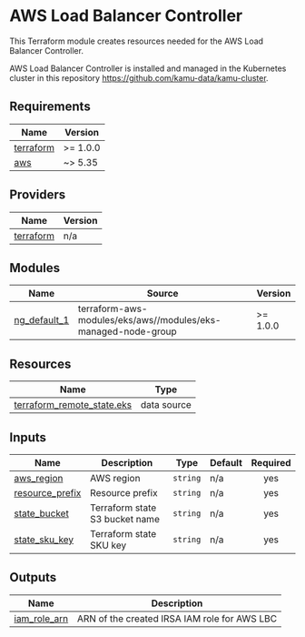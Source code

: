 # AWS Load Balancer Controller

This Terraform module creates resources needed for the
AWS Load Balancer Controller.

AWS Load Balancer Controller is installed and managed in the Kubernetes cluster
in this repository https://github.com/kamu-data/kamu-cluster.

## Requirements

| Name | Version |
|------|---------|
| <a name="requirement_terraform"></a> [terraform](#requirement\_terraform) | >= 1.0.0 |
| <a name="requirement_aws"></a> [aws](#requirement\_aws) | ~> 5.35 |

## Providers

| Name | Version |
|------|---------|
| <a name="provider_terraform"></a> [terraform](#provider\_terraform) | n/a |

## Modules

| Name | Source | Version |
|------|--------|---------|
| <a name="module_ng_default_1"></a> [ng\_default\_1](#module\_ng\_default\_1) | terraform-aws-modules/eks/aws//modules/eks-managed-node-group | >= 1.0.0 |

## Resources

| Name | Type |
|------|------|
| [terraform_remote_state.eks](https://registry.terraform.io/providers/hashicorp/terraform/latest/docs/data-sources/remote_state) | data source |

## Inputs

| Name | Description | Type | Default | Required |
|------|-------------|------|---------|:--------:|
| <a name="input_aws_region"></a> [aws\_region](#input\_aws\_region) | AWS region | `string` | n/a | yes |
| <a name="input_resource_prefix"></a> [resource\_prefix](#input\_resource\_prefix) | Resource prefix | `string` | n/a | yes |
| <a name="input_state_bucket"></a> [state\_bucket](#input\_state\_bucket) | Terraform state S3 bucket name | `string` | n/a | yes |
| <a name="input_state_sku_key"></a> [state\_sku\_key](#input\_state\_sku\_key) | Terraform state SKU key | `string` | n/a | yes |

## Outputs

| Name | Description |
|------|-------------|
| <a name="output_iam_role_arn"></a> [iam\_role\_arn](#output\_iam\_role\_arn) | ARN of the created IRSA IAM role for AWS LBC |